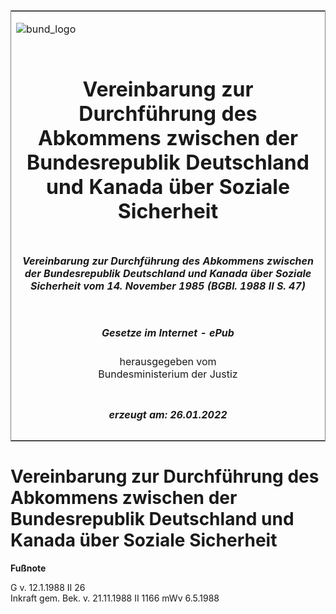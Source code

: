 <span id="DECKBLATT.html"></span>

<table border="0" frame="border" width="100%">

<tr valign="top">

<td align="left">

![bund\_logo](BfJ_2021_Web_de_de.gif)

</td>

<td align="right">

 

</td>

</tr>

<tr align="center" valign="middle">

<td colspan="2">

# Vereinbarung zur Durchführung des Abkommens zwischen der Bundesrepublik Deutschland und Kanada über Soziale Sicherheit

</td>

</tr>

<tr align="center" valign="middle">

<td colspan="2">

##### Vereinbarung zur Durchführung des Abkommens zwischen der Bundesrepublik Deutschland und Kanada über Soziale Sicherheit vom 14. November 1985 (BGBl. 1988 II S. 47)

</td>

</tr>

<tr align="center" valign="middle">

<td colspan="2">

  
  

##### Gesetze im Internet - ePub  
  
herausgegeben vom  
Bundesministerium der Justiz

</td>

</tr>

<tr align="center" valign="bottom">

<td colspan="2">

  
  

##### erzeugt am: 26.01.2022

</td>

</tr>

</table>

<span id="BJNR200470988.html"></span>

# Vereinbarung zur Durchführung des Abkommens zwischen der Bundesrepublik Deutschland und Kanada über Soziale Sicherheit

<div>

  
**Fußnote**

<div class="jnhtml">

<div>

<div class="jurAbsatz">

G v. 12.1.1988 II 26  
Inkraft gem. Bek. v. 21.11.1988 II 1166 mWv 6.5.1988

</div>

</div>

</div>

</div>
